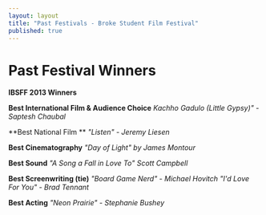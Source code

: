 ```yaml
---
layout: layout
title: "Past Festivals - Broke Student Film Festival"
published: true
---
```


# Past Festival Winners

**IBSFF 2013 Winners**


**Best International Film & Audience Choice**
_Kachho Gadulo (Little Gypsy)" - Saptesh Chaubal_


**Best National Film **
_"Listen" - Jeremy Liesen_


**Best Cinematography**
_"Day of Light" by James Montour_


**Best Sound**
_"A Song a Fall in Love To" Scott Campbell_


**Best Screenwriting (tie)**
_"Board Game Nerd" - Michael Hovitch_
_"I'd Love For You" - Brad Tennant_


**Best Acting**
_"Neon Prairie" - Stephanie Bushey_
